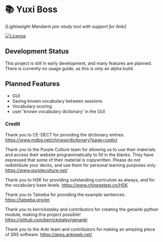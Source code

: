 # 📚 Yuxi Boss
*[Lightweight Mandarin pre-study tool with support for Anki]*  

[![License](https://img.shields.io/badge/license-MIT-blue.svg)](LICENSE.md)



## Development Status
This project is still in early development, and many features are planned. There is currently no usage guide, as this is only an alpha build.



## Planned Features
- GUI
- Saving known vocabulary between sessions
- Vocabulary scoring
- user 'known vocabulary dictionary' in the GUI



### Credit
Thank you to CE-DECT for providing the dictionary entries.
https://www.mdbg.net/chinese/dictionary?page=cedict

Thank you to the Purple Culture team for allowing us to use their materials and access their website programmatically to fill in the blanks. They have expressed that some of their material is copywritten. Please do not redistribute your decks, and use them for personal learning purposes only.
https://www.purpleculture.net/

Thank you to HSK for providing outstanding curriculum as always, and for the vocabulary base levels.
https://www.chinesetest.cn/HSK

Thank you to Tatoeba for providing the example sentences.
https://tatoeba.org/en

Thank you to kerrickstaley and contributors for creating the genanki python module, making this project possible!
https://github.com/kerrickstaley/genanki

Thank you to the Anki team and contributors for making an amazing piece of SRS software.
https://apps.ankiweb.net/


